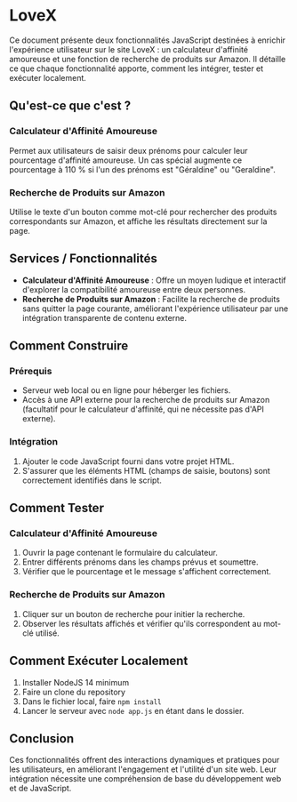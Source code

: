 # LoveX

Ce document présente deux fonctionnalités JavaScript destinées à enrichir l'expérience utilisateur sur le site LoveX : un calculateur d'affinité amoureuse et une fonction de recherche de produits sur Amazon. Il détaille ce que chaque fonctionnalité apporte, comment les intégrer, tester et exécuter localement.

## Qu'est-ce que c'est ?

### Calculateur d'Affinité Amoureuse
Permet aux utilisateurs de saisir deux prénoms pour calculer leur pourcentage d'affinité amoureuse. Un cas spécial augmente ce pourcentage à 110 % si l'un des prénoms est "Géraldine" ou "Geraldine".

### Recherche de Produits sur Amazon
Utilise le texte d'un bouton comme mot-clé pour rechercher des produits correspondants sur Amazon, et affiche les résultats directement sur la page.

## Services / Fonctionnalités

- **Calculateur d'Affinité Amoureuse** : Offre un moyen ludique et interactif d'explorer la compatibilité amoureuse entre deux personnes.
- **Recherche de Produits sur Amazon** : Facilite la recherche de produits sans quitter la page courante, améliorant l'expérience utilisateur par une intégration transparente de contenu externe.

## Comment Construire

### Prérequis
- Serveur web local ou en ligne pour héberger les fichiers.
- Accès à une API externe pour la recherche de produits sur Amazon (facultatif pour le calculateur d'affinité, qui ne nécessite pas d'API externe).

### Intégration
1. Ajouter le code JavaScript fourni dans votre projet HTML.
2. S'assurer que les éléments HTML (champs de saisie, boutons) sont correctement identifiés dans le script.

## Comment Tester

### Calculateur d'Affinité Amoureuse
1. Ouvrir la page contenant le formulaire du calculateur.
2. Entrer différents prénoms dans les champs prévus et soumettre.
3. Vérifier que le pourcentage et le message s'affichent correctement.

### Recherche de Produits sur Amazon
1. Cliquer sur un bouton de recherche pour initier la recherche.
2. Observer les résultats affichés et vérifier qu'ils correspondent au mot-clé utilisé.

## Comment Exécuter Localement

1. Installer NodeJS 14 minimum
2. Faire un clone du repository
3. Dans le fichier local, faire `npm install`
4. Lancer le serveur avec `node app.js` en étant dans le dossier. 

## Conclusion

Ces fonctionnalités offrent des interactions dynamiques et pratiques pour les utilisateurs, en améliorant l'engagement et l'utilité d'un site web. Leur intégration nécessite une compréhension de base du développement web et de JavaScript.
